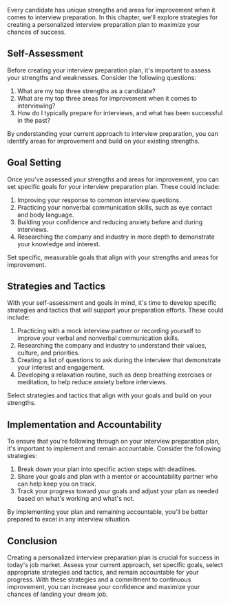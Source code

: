 
Every candidate has unique strengths and areas for improvement when it comes to interview preparation. In this chapter, we'll explore strategies for creating a personalized interview preparation plan to maximize your chances of success.

Self-Assessment
---------------

Before creating your interview preparation plan, it's important to assess your strengths and weaknesses. Consider the following questions:

1. What are my top three strengths as a candidate?
2. What are my top three areas for improvement when it comes to interviewing?
3. How do I typically prepare for interviews, and what has been successful in the past?

By understanding your current approach to interview preparation, you can identify areas for improvement and build on your existing strengths.

Goal Setting
------------

Once you've assessed your strengths and areas for improvement, you can set specific goals for your interview preparation plan. These could include:

1. Improving your response to common interview questions.
2. Practicing your nonverbal communication skills, such as eye contact and body language.
3. Building your confidence and reducing anxiety before and during interviews.
4. Researching the company and industry in more depth to demonstrate your knowledge and interest.

Set specific, measurable goals that align with your strengths and areas for improvement.

Strategies and Tactics
----------------------

With your self-assessment and goals in mind, it's time to develop specific strategies and tactics that will support your preparation efforts. These could include:

1. Practicing with a mock interview partner or recording yourself to improve your verbal and nonverbal communication skills.
2. Researching the company and industry to understand their values, culture, and priorities.
3. Creating a list of questions to ask during the interview that demonstrate your interest and engagement.
4. Developing a relaxation routine, such as deep breathing exercises or meditation, to help reduce anxiety before interviews.

Select strategies and tactics that align with your goals and build on your strengths.

Implementation and Accountability
---------------------------------

To ensure that you're following through on your interview preparation plan, it's important to implement and remain accountable. Consider the following strategies:

1. Break down your plan into specific action steps with deadlines.
2. Share your goals and plan with a mentor or accountability partner who can help keep you on track.
3. Track your progress toward your goals and adjust your plan as needed based on what's working and what's not.

By implementing your plan and remaining accountable, you'll be better prepared to excel in any interview situation.

Conclusion
----------

Creating a personalized interview preparation plan is crucial for success in today's job market. Assess your current approach, set specific goals, select appropriate strategies and tactics, and remain accountable for your progress. With these strategies and a commitment to continuous improvement, you can increase your confidence and maximize your chances of landing your dream job.

